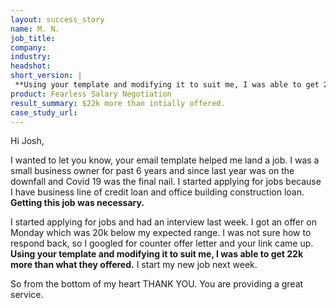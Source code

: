 ```yaml
---
layout: success_story
name: M. N.
job_title: 
company: 
industry: 
headshot: 
short_version: |
 **Using your template and modifying it to suit me, I was able to get 22k more than what they offered.**
product: Fearless Salary Negotiation
result_summary: $22k more than intially offered.
case_study_url: 
---
```


Hi Josh,

I wanted to let you know, your email template helped me land a job. I was a small business owner for past 6 years and since last year was on the downfall and Covid 19 was the final nail. I started applying for jobs because I have business line of credit loan and office building construction loan. **Getting this job was necessary.**

I started applying for jobs and had an interview last week. I got an offer on Monday which was 20k below my expected range. I was not sure how to respond back, so I googled for counter offer letter and your link came up. **Using your template and modifying it to suit me, I was able to get 22k more than what they offered.** I start my new job next week.

So from the bottom of my heart THANK YOU. You are providing a great service.